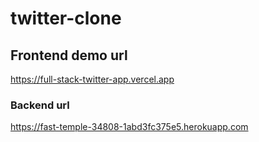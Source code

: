 # twitter-clone

## Frontend demo url
https://full-stack-twitter-app.vercel.app

### Backend url
https://fast-temple-34808-1abd3fc375e5.herokuapp.com
